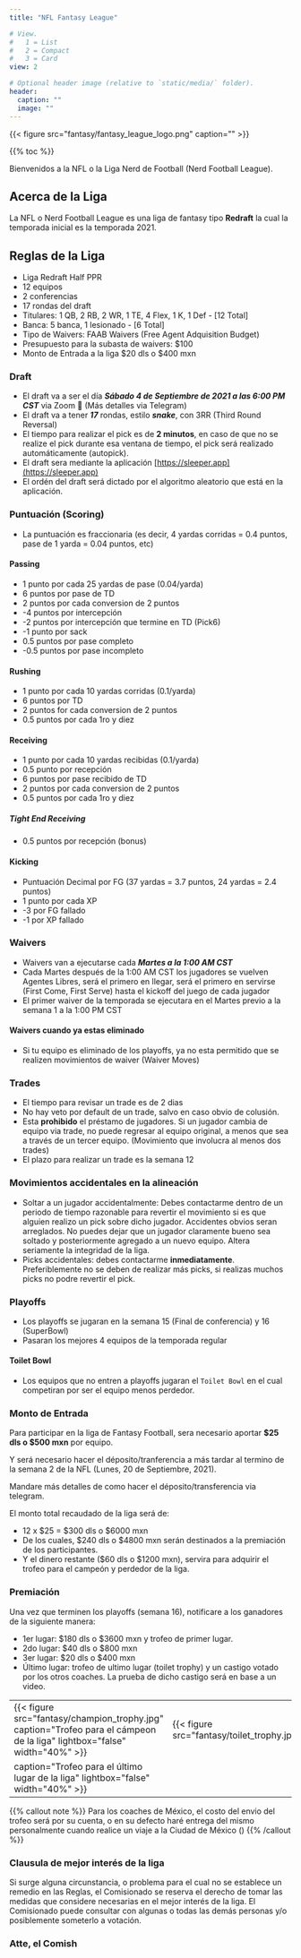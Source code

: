 ```yaml
---
title: "NFL Fantasy League"

# View.
#   1 = List
#   2 = Compact
#   3 = Card
view: 2

# Optional header image (relative to `static/media/` folder).
header:
  caption: ""
  image: ""
---
```


{{< figure src="fantasy/fantasy_league_logo.png" caption="" >}}

{{% toc %}}

Bienvenidos a la NFL o la Liga Nerd de Football (Nerd Football League).

## Acerca de la Liga

La NFL o Nerd Football League es una liga de fantasy tipo **Redraft** la cual la temporada inicial es la temporada 2021.

## Reglas de la Liga

- Liga Redraft Half PPR
- 12 equipos
- 2 conferencias
- 17 rondas del draft
- Titulares: 1 QB, 2 RB, 2 WR, 1 TE, 4 Flex, 1 K, 1 Def - [12 Total]
- Banca: 5 banca, 1 lesionado - [6 Total]
- Tipo de Waivers: FAAB Waivers (Free Agent Adquisition Budget)
- Presupuesto para la subasta de waivers: $100
- Monto de Entrada a la liga $20 dls o $400 mxn

### Draft

- El draft va a ser el día **_Sábado 4 de Septiembre de 2021 a las 6:00 PM CST_** via Zoom 🍻 (Más detalles via Telegram)
- El draft va a tener **_17_** rondas, estilo **_snake_**, con 3RR (Third Round Reversal)
- El tiempo para realizar el pick es de **2 minutos**, en caso de que no se realize el pick durante esa ventana de tiempo, el pick será realizado automáticamente (autopick).
- El draft sera mediante la aplicación [https://sleeper.app](https://sleeper.app)
- El ordén del draft será dictado por el algoritmo aleatorio que está en la aplicación.

### Puntuación (Scoring)

- La puntuación es fraccionaria (es decir, 4 yardas corridas = 0.4 puntos, pase de 1 yarda = 0.04 puntos, etc)

#### Passing

- 1 punto por cada 25 yardas de pase (0.04/yarda)
- 6 puntos por pase de TD
- 2 puntos por cada conversion de 2 puntos
- -4 puntos por intercepción
- -2 puntos por intercepción que termine en TD (Pick6)
- -1 punto por sack
- 0.5 puntos por pase completo
- -0.5 puntos por pase incompleto

#### Rushing

- 1 punto por cada 10 yardas corridas (0.1/yarda)
- 6 puntos por TD
- 2 puntos for cada conversion de 2 puntos
- 0.5 puntos por cada 1ro y diez

#### Receiving

- 1 punto por cada 10 yardas recibidas (0.1/yarda)
- 0.5 punto por recepción
- 6 puntos por pase recibido de TD
- 2 puntos por cada conversion de 2 puntos
- 0.5 puntos por cada 1ro y diez

##### Tight End Receiving

- 0.5 puntos por recepción  (bonus)

#### Kicking

- Puntuación Decimal por FG (37 yardas = 3.7 puntos, 24 yardas = 2.4 puntos)
- 1 punto por cada XP
- -3 por FG fallado
- -1 por XP fallado

### Waivers

- Waivers van a ejecutarse cada **_Martes a la 1:00 AM CST_**
- Cada Martes después de la 1:00 AM CST los jugadores se vuelven Agentes Libres, será el primero en llegar, será el primero en servirse (First Come, First Serve) hasta el kickoff del juego de cada jugador
- El primer waiver de la temporada se ejecutara en el Martes previo a la semana 1 a la 1:00 PM CST

#### Waivers cuando ya estas eliminado

- Si tu equipo es eliminado de los playoffs, ya no esta permitido que se realizen movimientos de waiver (Waiver Moves)

### Trades

- El tiempo para revisar un trade es de 2 dias
- No hay veto por default de un trade, salvo en caso obvio de colusión.
- Esta **prohibido** el préstamo de jugadores. Si un jugador cambia de equipo via trade, no puede regresar al equipo original, a menos que sea a través de un tercer equipo.
  (Movimiento que involucra al menos dos trades)
- El plazo para realizar un trade es la semana 12

### Movimientos accidentales en la alineación

- Soltar a un jugador accidentalmente: Debes contactarme dentro de un periodo de tiempo razonable para revertir el movimiento si es que alguien realizo un pick sobre dicho jugador.
  Accidentes obvios seran arreglados.
  No puedes dejar que un jugador claramente bueno sea soltado y posteriormente agregado a un nuevo equipo. Altera seriamente la integridad de la liga.
- Picks accidentales: debes contactarme **inmediatamente**. Preferiblemente no se deben de realizar más picks, si realizas muchos picks no podre revertir el pick.

### Playoffs

- Los playoffs se jugaran en la semana 15 (Final de conferencia) y 16 (SuperBowl)
- Pasaran los mejores 4 equipos de la temporada regular

#### Toilet Bowl

- Los equipos que no entren a playoffs jugaran el `Toilet Bowl` en el cual competiran por ser el equipo menos perdedor.

### Monto de Entrada

Para participar en la liga de Fantasy Football, sera necesario aportar **$25 dls o $500 mxn** por equipo.

Y será necesario hacer el déposito/tranferencia a más tardar al termino de la semana 2 de la NFL (Lunes, 20 de Septiembre, 2021).

Mandare más detalles de como hacer el déposito/transferencia via telegram.

El monto total recaudado de la liga será de:

- 12 x $25 = $300 dls o $6000 mxn
- De los cuales, $240 dls o $4800 mxn serán destinados a la premiación de los participantes.
- Y el dinero restante ($60 dls o $1200 mxn), servira para adquirir el trofeo para el campeón y perdedor de la liga.

### Premiación

Una vez que terminen los playoffs (semana 16), notificare a los ganadores de la siguiente manera:

- 1er lugar: $180 dls o $3600 mxn y trofeo de primer lugar.
- 2do lugar: $40 dls o $800 mxn
- 3er lugar: $20 dls o $400 mxn
- Último lugar: trofeo de ultimo lugar (toilet trophy) y un castigo votado por los otros coaches. La prueba de dicho castigo será en base a un video.

| | |
| --- | --- |
| {{< figure src="fantasy/champion_trophy.jpg" caption="Trofeo para el cámpeon de la liga"  lightbox="false" width="40%" >}} | {{< figure src="fantasy/toilet_trophy.jpg"
caption="Trofeo para el último lugar de la liga"  lightbox="false" width="40%" >}} |

{{% callout note %}}
Para los coaches de México, el costo del envio del trofeo será por su cuenta, o en su defecto haré entrega del mismo personalmente cuando realice un viaje a la Ciudad de México ()
{{% /callout %}}

### Clausula de mejor interés de la liga

Si surge alguna circunstancia, o problema para el cual no se establece un remedio en las Reglas, el Comisionado se reserva el derecho de tomar las medidas que considere
necesarias en el mejor interés de la liga.
El Comisionado puede consultar con algunas o todas las demás personas y/o posiblemente someterlo a votación.

### Atte, el Comish
